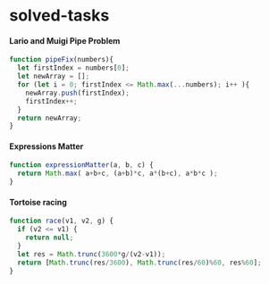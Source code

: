 # solved-tasks
#### Lario and Muigi Pipe Problem
```javascript
function pipeFix(numbers){
  let firstIndex = numbers[0];
  let newArray = [];
  for (let i = 0; firstIndex <= Math.max(...numbers); i++ ){
    newArray.push(firstIndex);
    firstIndex++;
  }
  return newArray;
}
```
#### Expressions Matter
```javascript
function expressionMatter(a, b, c) {
  return Math.max( a+b+c, (a+b)*c, a*(b+c), a*b*c );
}
```
#### Tortoise racing
```javascript
function race(v1, v2, g) {
  if (v2 <= v1) {
    return null;
  }
  let res = Math.trunc(3600*g/(v2-v1));
  return [Math.trunc(res/3600), Math.trunc(res/60)%60, res%60];
}
```















